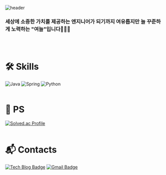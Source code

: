 ![header](https://capsule-render.vercel.app/api?type=waving&color=0:EEFF00,100:a82da8&height=300&section=header&text=Yeonuel&fontSize=70)
### 세상에 소중한 가치를 제공하는 엔지니어가 되기까지 여유롭지만 늘 꾸준하게 노력하는 "여늘"입니다🙋🏻‍♂️
<br/>
<br/>

# 🛠 Skills
![Java](https://img.shields.io/badge/Java-007396.svg?&style=for-the-badge&logo=Java&logoColor=white)
![Spring](https://img.shields.io/badge/Spring-6DB33F.svg?&style=for-the-badge&logo=Spring&logoColor=white)
![Python](https://img.shields.io/badge/Python-3776AB.svg?&style=for-the-badge&logo=Python&logoColor=white)
<br/>
<br/>


# 📝 PS
[![Solved.ac Profile](http://mazassumnida.wtf/api/v2/generate_badge?boj=yeonuel)](https://solved.ac/yeonuel/)
<br/>
<br/>


# 📬 Contacts
[![Tech Blog Badge](http://img.shields.io/badge/-Tech%20blog-black?style=flat-square&logo=github&link=https://yeoneul-tech.tistory.com//)](https://yeoneul-tech.tistory.com//)
[![Gmail Badge](https://img.shields.io/badge/Gmail-d14836?style=flat-square&logo=Gmail&logoColor=white&link=mailto:qwefghnm1212@gmail.com)](mailto:qwefghnm1212@gmail.com)
